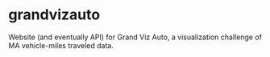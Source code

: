 grandvizauto
============

Website (and eventually API) for Grand Viz Auto, a visualization challenge of MA vehicle-miles traveled data.
